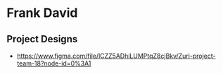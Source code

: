# Frank David

## Project Designs
- https://www.figma.com/file/lCZZ5ADhiLUMPtqZ8cjBkv/Zuri-project-team-18?node-id=0%3A1